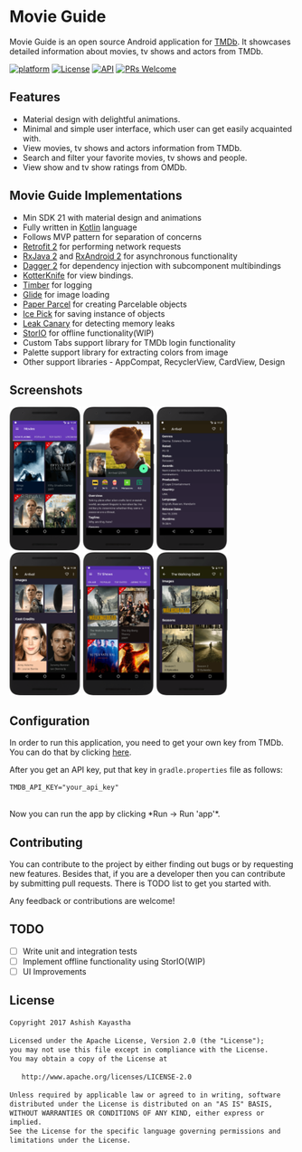 # Movie Guide

Movie Guide is an open source Android application for [TMDb](https://www.themoviedb.org). It showcases detailed information about movies, tv shows and actors from TMDb.

[![platform](https://img.shields.io/badge/platform-Android-yellow.svg)](https://www.android.com)
[![License](https://img.shields.io/badge/license-Apache--2.0-blue.svg)](https://github.com/AshishKayastha/Movie-Guide#license)
[![API](https://img.shields.io/badge/API-21%2B-blue.svg?style=flat)](https://android-arsenal.com/api?level=21)
[![PRs Welcome](https://img.shields.io/badge/prs-welcome-brightgreen.svg)](http://makeapullrequest.com)

## Features
* Material design with delightful animations.
* Minimal and simple user interface, which user can get easily acquainted with.
* View movies, tv shows and actors information from TMDb.
* Search and filter your favorite movies, tv shows and people.
* View show and tv show ratings from OMDb.

## Movie Guide Implementations
* Min SDK 21 with material design and animations
* Fully written in [Kotlin](https://kotlinlang.org/) language
* Follows MVP pattern for separation of concerns
* [Retrofit 2](http://square.github.io/retrofit/) for performing network requests
* [RxJava 2](https://github.com/ReactiveX/RxJava) and [RxAndroid 2](https://github.com/ReactiveX/RxAndroid) for asynchronous functionality
* [Dagger 2](http://google.github.io/dagger/) for dependency injection with subcomponent multibindings
* [KotterKnife](https://github.com/JakeWharton/kotterknife) for view bindings.
* [Timber](https://github.com/JakeWharton/timber) for logging
* [Glide](https://github.com/bumptech/glide/) for image loading
* [Paper Parcel](https://github.com/grandstaish/paperparcel) for creating Parcelable objects
* [Ice Pick](https://github.com/frankiesardo/icepick) for saving instance of objects
* [Leak Canary](https://github.com/square/leakcanary) for detecting memory leaks
* [StorIO](https://github.com/pushtorefresh/storio) for offline functionality(WIP)
* Custom Tabs support library for TMDb login functionality 
* Palette support library for extracting colors from image
* Other support libraries - AppCompat, RecyclerView, CardView, Design

## Screenshots

<img src="art/movie_list.png" width="25%" />
<img src="art/movie_detail.png" width="25%" />
<img src="art/movie_detail_2.png" width="25%" />
<img src="art/images_credits.png" width="25%" />
<img src="art/tv_shows.png" width="25%" />
<img src="art/tv_show_detail.png" width="25%" />

## Configuration

In order to run this application, you need to get your own key from TMDb. You can do that by clicking [here](https://www.themoviedb.org/account/signup).</br>

After you get an API key, put that key in `gradle.properties` file as follows:
```
TMDB_API_KEY="your_api_key"
```
</br>
Now you can run the app by clicking *Run -> Run 'app'*.

## Contributing
You can contribute to the project by either finding out bugs or by requesting new features. Besides that, if you are a developer then you can contribute by submitting pull requests. There is TODO list to get you started with.

Any feedback or contributions are welcome!

## TODO
- [ ] Write unit and integration tests
- [ ] Implement offline functionality using StorIO(WIP)
- [ ] UI Improvements

## License

```
Copyright 2017 Ashish Kayastha

Licensed under the Apache License, Version 2.0 (the "License");
you may not use this file except in compliance with the License.
You may obtain a copy of the License at

   http://www.apache.org/licenses/LICENSE-2.0

Unless required by applicable law or agreed to in writing, software
distributed under the License is distributed on an "AS IS" BASIS,
WITHOUT WARRANTIES OR CONDITIONS OF ANY KIND, either express or implied.
See the License for the specific language governing permissions and
limitations under the License.
```

